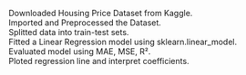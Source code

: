 Downloaded Housing Price Dataset from Kaggle.<br>
Imported and Preprocessed the Dataset. <br>
Splitted data into train-test sets. <br>
Fitted a Linear Regression model using sklearn.linear_model. <br>
Evaluated model using MAE, MSE, R². <br>
Ploted regression line and interpret coefficients. <br>
